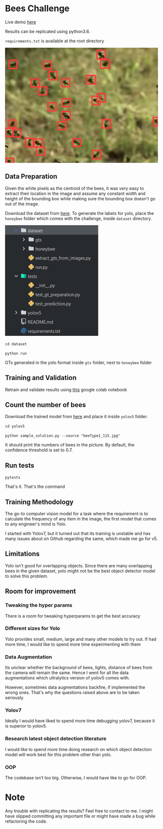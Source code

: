 # Bees Challenge
Live demo [here](https://huggingface.co/spaces/mnauf/detect-bees)

Results can be replicated using python3.6. 

`requirements.txt` is available at the root directory

![](yolov5/runs/detect/exp15/example.jpg)

## Data Preparation

Given the white pixels as the centroid of the bees, it was very easy to extract their location in the image and assume any constant width and height of the bounding box while making sure the bounding box doesn't go out of the image.

Download the dataset from [here](https://drive.google.com/file/d/1MeIsUMc9TXzHsu6Q0YcrxZ_u5mhdPtXt/view?usp=sharing). To generate the labels for yolo, place the `honeybee` folder which comes with the challenge, inside `dataset` directory.

![](directories.PNG)

`cd dataset`

`python run`

GTs generated in the yolo format inside `gts` folder, next to `honeybee` folder

## Training and Validation

Retrain and validate results using [this](https://colab.research.google.com/drive/1mOusdHw_g4iavgD0FrCcc_asQ6a4e9gc?usp=sharing) google colab notebook

## Count the number of bees

Download the trained model from [here](https://drive.google.com/file/d/1mU60KpKtk18t2IINdJlK4LWNDT6Fpxax/view?usp=sharing) and place it inside `yolov5` folder.

`cd yolov5`

`python sample_solution.py --source "beeType1_115.jpg"`

It should print the numbers of bees in the picture. By default, the confidence threshold is set to 0.7.

## Run tests

`pytests`

That's it. That's the command

## Training Methodology

The go-to computer vision model for a task where the requirement is to calculate the frequency of any item in the image, the first model that comes to any engineer's mind is Yolo.

I started with Yolov7, but it turned out that its training is unstable and has many issues about on Github regarding the same, which made me go for v5.

## Limitations

Yolo isn't good for overlapping objects. Since there are many overlapping bees in the given dataset, yolo might not be the best object detector model to solve this problem.

## Room for improvement


### Tweaking the hyper params

There is a room for tweaking hyperparams to get the best accuracy

### Different sizes for Yolo

Yolo provides small, medium, large and many other models to try out. If had more time, I would like to spend more time experimenting with them

### Data Augmentation

Its unclear whether the background of bees, lights, distance of bees from the camera will remain the same. Hence I went for all the data augmentations which ultralytics version of yolov5 comes with.

However, sometimes data augmentations backfire, if implemented the wrong ones. That's why the questions raised above are to be taken seriously.

### Yolov7

Ideally I would have liked to spend more time debugging yolov7, because it is superior to yolov5.

### Research latest object detection literature

I would like to spend more time doing research on which object detection model will work best for this problem other than yolo.

### OOP

The codebase isn't too big. Otherwise, I would have like to go for OOP.


# Note

Any trouble with replicating the results? Feel free to contact to me. I might have slipped committing any important file or might have made a bug while refactoring the code.
